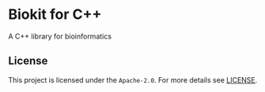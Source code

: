 # Biokit for C++

A C++ library for bioinformatics

## License

This project is licensed under the `Apache-2.0`. For more details see [LICENSE](LICENSE).
